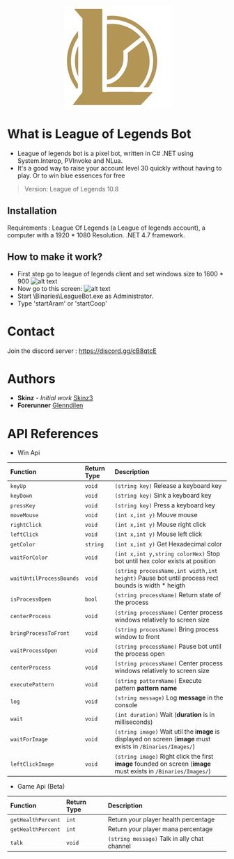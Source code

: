 
<p align="center">
  <img  src="icon.jpg">
</p>

# What is League of Legends Bot

  * League of legends bot is a pixel bot, written in C# .NET using System.Interop, PVInvoke and NLua. 
  * It's a good way to raise your account level 30  quickly without having to play. Or to win blue essences for free

  > Version: League of Legends 10.8

## Installation

   Requirements : League Of Legends (a League of legends account), a computer with a 1920 * 1080 Resolution. 
   .NET 4.7 framework.
  
## How to make it work?

   * First step go to league of legends client and set windows size to 1600 * 900
   ![alt text](https://puu.sh/FyhQs/e8a84b1ad9.png)
   * Now go to this screen: 
   ![alt text](https://puu.sh/FyhP1/9c3a9c8aac.png)
   * Start \Binaries\LeagueBot.exe as Administrator.
   * Type 'startAram' or 'startCoop'
	 
# Contact

   Join the discord server : https://discord.gg/cB8qtcE

# Authors

   * **Skinz** - *Initial work* [Skinz3](https://github.com/Skinz3)
   * **Forerunner**  [Glenndilen](https://github.com/glenndilen)

# API References

* Win Api

| Function | Return Type | Description |
| :--- | :--- | :--- |
| `keyUp` | `void` |  `(string key)` Release a keyboard key |
| `keyDown` | `void` | `(string key)`  Sink a keyboard key |
| `pressKey` | `void` | `(string key)`  Press a keyboard key |
| `moveMouse` | `void` |  `(int x,int y)` Mouve mouse |
| `rightClick` | `void` |  `(int x,int y)` Mouse right click |
| `leftClick` | `void` |  `(int x,int y)` Mouse left click |
| `getColor` | `string` |  `(int x,int y)` Get Hexadecimal color |
| `waitForColor` | `void` |  `(int x,int y,string colorHex)` Stop bot until hex color exists at position |
| `waitUntilProcessBounds` | `void` |  `(string processName,int width,int height)` Pause bot until process rect bounds is width * heigth |
| `isProcessOpen` | `bool` |  `(string processName)` Return state of the process |
| `centerProcess` | `void` |  `(string processName)` Center process windows relatively to screen size |
| `bringProcessToFront` | `void` |  `(string processName)` Bring process window to front |
| `waitProcessOpen` | `void` |  `(string processName)` Pause bot until the process open |
| `centerProcess` | `void` |  `(string processName)` Center process windows relatively to screen size |
| `executePattern` | `void` |  `(string patternName)` Execute pattern **pattern name** |
| `log` | `void` |  `(string message)` Log **message** in the console |
| `wait` | `void` |  `(int duration)` Wait (**duration** is in milliseconds) |
| `waitForImage` | `void` |  `(string image)` Wait util the **image** is displayed on screen (**image** must exists in `/Binaries/Images/`) |
| `leftClickImage` | `void` |  `(string image)` Right click the first **image** founded on screen (**image** must exists in `/Binaries/Images/`) |

* Game Api (Beta)

| Function | Return Type | Description |
| :--- | :--- | :--- |
| `getHealthPercent` | `int` |  Return your player health percentage |
| `getHealthPercent` | `int` |  Return your player mana percentage |
| `talk` | `void` |  `(string message)` Talk in ally chat channel |